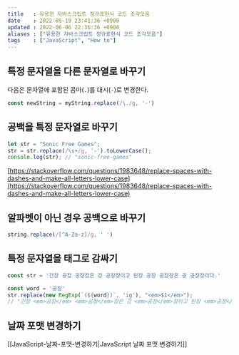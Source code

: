 ```yaml
---
title   : 유용한 자바스크립트 정규표현식 코드 조각모음
date    : 2022-05-19 23:41:36 +0900
updated : 2022-06-06 22:36:36 +0900
aliases : ["유용한 자바스크립트 정규표현식 코드 조각모음"]
tags    : ["JavaScript", "How to"]
---
```


## 특정 문자열을 다른 문자열로 바꾸기
다음은 문자열에 포함된 콤마(`.`)를 대시(`-`)로 변경한다.
```javascript
const newString = myString.replace(/\./g, '-')
```

## 공백을 특정 문자열로 바꾸기
```javascript
let str = "Sonic Free Games";
str = str.replace(/\s+/g, '-').toLowerCase();
console.log(str); // "sonic-free-games"
```
[https://stackoverflow.com/questions/1983648/replace-spaces-with-dashes-and-make-all-letters-lower-case](https://stackoverflow.com/questions/1983648/replace-spaces-with-dashes-and-make-all-letters-lower-case)

## 알파벳이 아닌 경우 공백으로 바꾸기
```javascript
string.replace(/[^A-Za-z]/g, ' ')
```

## 특정 문자열을 태그로 감싸기
```javascript
const str = '간장 공장 공장장은 강 공장장이고 된장 공장 공장장은 공 공장장이다.' 

const word = '공장'
str.replace(new RegExp(`(${word})`, 'ig'), "<em>$1</em>");
// "간장 <em>공장</em> <em>공장</em>장은 강 <em>공장</em>장이고 된장 <em>공장</em> <em>공장</em>장은 공 <em>공장</em>장이다."
```

## 날짜 포맷 변경하기
[[JavaScript-날짜-포맷-변경하기|JavaScript 날짜 포맷 변경하기]]